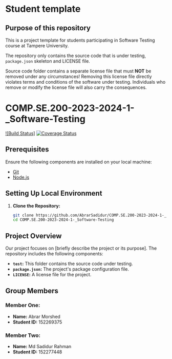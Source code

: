 # Student template

## Purpose of this repository

This is a project template for students participating in Software Testing course
at Tampere University.

The repository only contains the source code that is under testing, `package.json` skeleton
and LICENSE file.

Source code folder contains a separate license file that must **NOT** be removed under any circumstances!
Removing this license file directly violates terms and conditions of the software under testing.
Individuals who remove or modify the license file will also carry the consequences.

# COMP.SE.200-2023-2024-1-_Software-Testing

[![Build Status]](https://github.com/AbrarSadidur/COMP.SE.200-2023-2024-1-_Software-Testing/actions)
[![Coverage Status](https://coveralls.io/repos/github/AbrarSadidur/COMP.SE.200-2023-2024-1-_Software-Testing/badge.svg?branch=main)](https://coveralls.io/github/AbrarSadidur/COMP.SE.200-2023-2024-1-_Software-Testing?branch=main)

## Prerequisites

Ensure the following components are installed on your local machine:

- [Git](https://git-scm.com/)
- [Node.js](https://nodejs.org/)

## Setting Up Local Environment

1. **Clone the Repository:**
   ```bash
   git clone https://github.com/AbrarSadidur/COMP.SE.200-2023-2024-1-_Software-Testing.git
   cd COMP.SE.200-2023-2024-1-_Software-Testing


## Project Overview

Our project focuses on [briefly describe the project or its purpose]. The repository includes the following components:

- **`test`:** This folder contains the source code under testing.
- **`package.json`:** The project's package configuration file.
- **`LICENSE`:** A license file for the project.

## Group Members

### Member One:
- **Name:** Abrar Morshed
- **Student ID:** 152269375

### Member Two:
- **Name:** Md Sadidur Rahman
- **Student ID:** 152277448